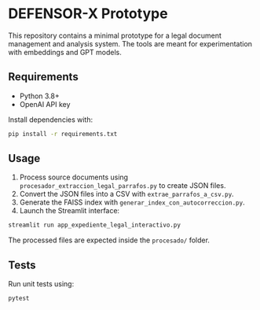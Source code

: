 # DEFENSOR-X Prototype

This repository contains a minimal prototype for a legal document management and analysis system. The tools are meant for experimentation with embeddings and GPT models.

## Requirements
- Python 3.8+
- OpenAI API key

Install dependencies with:
```bash
pip install -r requirements.txt
```

## Usage
1. Process source documents using `procesador_extraccion_legal_parrafos.py` to create JSON files.
2. Convert the JSON files into a CSV with `extrae_parrafos_a_csv.py`.
3. Generate the FAISS index with `generar_index_con_autocorreccion.py`.
4. Launch the Streamlit interface:
```bash
streamlit run app_expediente_legal_interactivo.py
```

The processed files are expected inside the `procesado/` folder.

## Tests
Run unit tests using:
```bash
pytest
```

